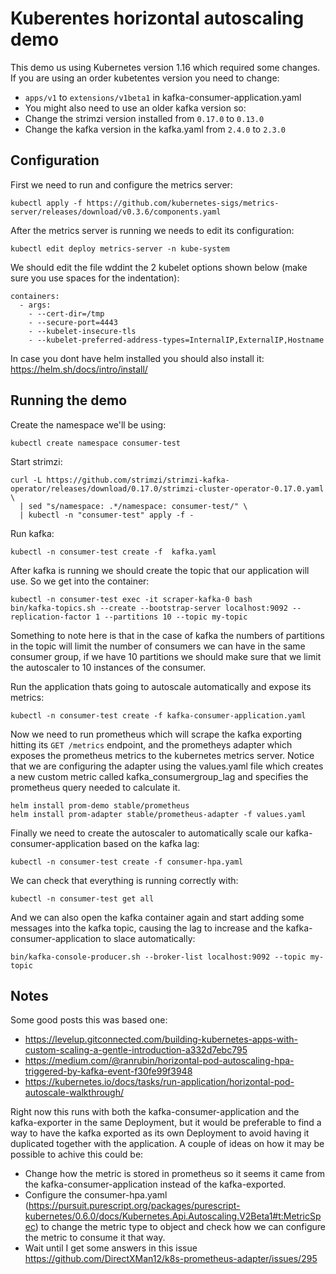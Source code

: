 # Kuberentes horizontal autoscaling demo

This demo us using Kubernetes version 1.16 which required some changes. If you are using an order kubetentes version you need to change:
- `apps/v1` to `extensions/v1beta1` in kafka-consumer-application.yaml
-  You might also need to use an older kafka version so:
  - Change the strimzi version installed from `0.17.0` to `0.13.0`
  - Change the kafka version in the kafka.yaml from `2.4.0` to `2.3.0`

## Configuration

First we need to run and configure the metrics server:

```
kubectl apply -f https://github.com/kubernetes-sigs/metrics-server/releases/download/v0.3.6/components.yaml
```

After the metrics server is running we needs to edit its configuration:
```
kubectl edit deploy metrics-server -n kube-system
```

We should edit the file wddint the 2 kubelet options shown below (make sure you use spaces for the indentation):
```
containers:
  - args:
    - --cert-dir=/tmp
    - --secure-port=4443
    - --kubelet-insecure-tls
    - --kubelet-preferred-address-types=InternalIP,ExternalIP,Hostname
```

In case you dont have helm installed you should also install it: https://helm.sh/docs/intro/install/

## Running the demo

Create the namespace we'll be using:
```
kubectl create namespace consumer-test
```

Start strimzi:
```
curl -L https://github.com/strimzi/strimzi-kafka-operator/releases/download/0.17.0/strimzi-cluster-operator-0.17.0.yaml \
  | sed "s/namespace: .*/namespace: consumer-test/" \
  | kubectl -n "consumer-test" apply -f -
```

Run kafka:
```
kubectl -n consumer-test create -f  kafka.yaml
```

After kafka is running we should create the topic that our application will use. So we get into the container:
```
kubectl -n consumer-test exec -it scraper-kafka-0 bash
bin/kafka-topics.sh --create --bootstrap-server localhost:9092 --replication-factor 1 --partitions 10 --topic my-topic
```


Something to note here is that in the case of kafka the numbers of partitions in the topic will limit the number of consumers we can have in the same consumer group, if we have 10 partitions we should make sure that we limit the autoscaler to 10 instances of the consumer.


Run the application thats going to autoscale automatically and expose its metrics:
```
kubectl -n consumer-test create -f kafka-consumer-application.yaml
```

Now we need to run prometheus which will scrape the kafka exporting hitting its `GET /metrics` endpoint, and the prometheys adapter which exposes the prometheus metrics to the kubernetes metrics server. Notice that we are configuring the adapter using the values.yaml file which creates a new custom metric called kafka_consumergroup_lag and specifies the prometheus query needed to calculate it.
```
helm install prom-demo stable/prometheus
helm install prom-adapter stable/prometheus-adapter -f values.yaml
```

Finally we need to create the autoscaler to automatically scale our kafka-consumer-application based on the kafka lag:
```
kubectl -n consumer-test create -f consumer-hpa.yaml
```

We can check that everything is running correctly with:
```
kubectl -n consumer-test get all
```
And we can also open the kafka container again and start adding some messages into the kafka topic, causing the lag to increase and the kafka-consumer-application to slace automatically:
```
bin/kafka-console-producer.sh --broker-list localhost:9092 --topic my-topic
```

## Notes

Some good posts this was based one:

- https://levelup.gitconnected.com/building-kubernetes-apps-with-custom-scaling-a-gentle-introduction-a332d7ebc795
- https://medium.com/@ranrubin/horizontal-pod-autoscaling-hpa-triggered-by-kafka-event-f30fe99f3948
- https://kubernetes.io/docs/tasks/run-application/horizontal-pod-autoscale-walkthrough/

Right now this runs with both the kafka-consumer-application and the kafka-exporter in the same Deployment, but it would be preferable to find a way to have the kafka exported as its own Deployment to avoid having it duplicated together with the application. A couple of ideas on how it may be possible to achive this could be:

- Change how the metric is stored in prometheus so it seems it came from the kafka-consumer-application instead of the kafka-exported.
- Configure the consumer-hpa.yaml (https://pursuit.purescript.org/packages/purescript-kubernetes/0.6.0/docs/Kubernetes.Api.Autoscaling.V2Beta1#t:MetricSpec) to change the metric type to object and check how we can configure the metric to consume it that way.
- Wait until I get some answers in this issue https://github.com/DirectXMan12/k8s-prometheus-adapter/issues/295

